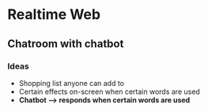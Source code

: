 # Realtime Web
## Chatroom with chatbot

### Ideas
- Shopping list anyone can add to
- Certain effects on-screen when certain words are used
- __Chatbot --> responds when certain words are used__
